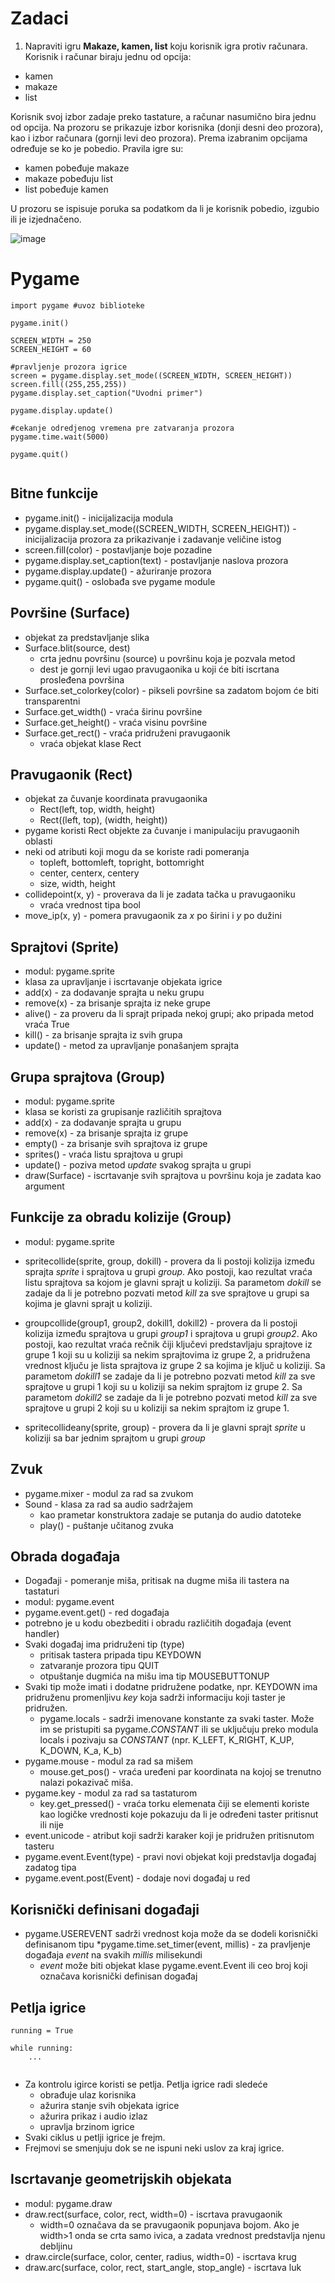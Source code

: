 # Zadaci


1. Napraviti igru **Makaze, kamen, list** koju korisnik igra protiv računara. Korisnik i računar  biraju jednu od opcija:
* kamen
* makaze
* list

Korisnik svoj izbor zadaje preko tastature, a računar nasumično bira jednu od opcija. Na prozoru se prikazuje izbor korisnika (donji desni deo prozora), kao i izbor računara (gornji levi deo prozora). Prema izabranim opcijama određuje se ko je pobedio. Pravila igre su: 

* kamen pobeđuje makaze
* makaze pobeđuju list
* list pobeđuje kamen

U prozoru se ispisuje poruka sa podatkom da li je korisnik pobedio, izgubio ili je izjednačeno.

![image](./primer2.png)


  
  
 # Pygame


```
import pygame #uvoz biblioteke

pygame.init()  

SCREEN_WIDTH = 250
SCREEN_HEIGHT = 60

#pravljenje prozora igrice
screen = pygame.display.set_mode((SCREEN_WIDTH, SCREEN_HEIGHT)) 
screen.fill((255,255,255))  
pygame.display.set_caption("Uvodni primer")

pygame.display.update()

#cekanje odredjenog vremena pre zatvaranja prozora
pygame.time.wait(5000) 

pygame.quit()


```
	
## Bitne funkcije

* pygame.init() - inicijalizacija modula
* pygame.display.set_mode((SCREEN_WIDTH, SCREEN_HEIGHT)) - inicijalizacija prozora za prikazivanje i zadavanje veličine istog
* screen.fill(color) - postavljanje boje pozadine
* pygame.display.set_caption(text) - postavljanje naslova prozora
* pygame.display.update() - ažuriranje prozora
* pygame.quit() -  oslobađa sve pygame module




## Površine (Surface)

* objekat za predstavljanje slika
* Surface.blit(source, dest) 
  * crta jednu površinu (source) u površinu koja je pozvala metod
  * dest je gornji levi ugao pravugaonika u koji će biti iscrtana prosleđena površina
* Surface.set_colorkey(color) - pikseli površine sa zadatom bojom će biti transparentni
* Surface.get_width() - vraća širinu površine
* Surface.get_height() - vraća visinu površine
* Surface.get_rect() - vraća pridruženi pravugaonik	
	* vraća objekat klase Rect

## Pravugaonik (Rect)

* objekat za čuvanje koordinata pravugaonika
	* Rect(left, top, width, height) 
 	* Rect((left, top), (width, height)) 
* pygame koristi Rect objekte za čuvanje i manipulaciju pravugaonih oblasti 
* neki od atributi koji mogu da se koriste radi pomeranja   
 	* topleft, bottomleft, topright, bottomright
 	* center, centerx, centery
 	* size, width, height
* collidepoint(x, y) - proverava da li je zadata tačka u pravugaoniku 
 	* vraća vrednost tipa bool
* move_ip(x, y) - pomera pravugaonik za *x* po širini i *y* po dužini 

## Sprajtovi (Sprite)

* modul: pygame.sprite
* klasa za upravljanje i iscrtavanje objekata igrice 
* add(x) - za dodavanje sprajta u neku grupu
* remove(x) - za brisanje sprajta iz neke grupe
* alive() - za proveru da li sprajt pripada nekoj grupi; ako pripada metod vraća True
* kill() - za brisanje sprajta iz svih grupa 
* update() - metod za upravljanje ponašanjem sprajta

## Grupa sprajtova (Group)

* modul: pygame.sprite
* klasa se koristi za grupisanje različitih sprajtova 
* add(x) - za dodavanje sprajta u  grupu
* remove(x) - za brisanje sprajta iz grupe
* empty() - za brisanje svih sprajtova iz grupe
* sprites() - vraća listu sprajtova u grupi
* update() - poziva metod *update* svakog sprajta u grupi
* draw(Surface) - iscrtavanje svih sprajtova u površinu koja je zadata kao argument

## Funkcije za obradu kolizije (Group)

* modul: pygame.sprite
* spritecollide(sprite, group, dokill) - provera da li postoji kolizija između sprajta *sprite* i sprajtova u grupi *group*. Ako postoji, kao rezultat vraća listu sprajtova sa kojom je glavni sprajt u koliziji. Sa parametom *dokill*  se zadaje da li je potrebno pozvati metod *kill* za sve sprajtove u grupi sa kojima je glavni sprajt u koliziji.
 
* groupcollide(group1, group2, dokill1, dokill2) -  provera da li postoji kolizija između sprajtova u grupi *group1* i sprajtova u grupi *group2*. Ako postoji, kao rezultat vraća rečnik čiji ključevi predstavljaju sprajtove iz grupe 1 koji su u koliziji sa nekim sprajtovima iz grupe 2, a pridružena vrednost ključu je lista sprajtova iz grupe 2 sa kojima je ključ u koliziji. Sa parametom *dokill1*  se zadaje da li je potrebno pozvati metod *kill* za sve sprajtove u grupi 1 koji su u koliziji sa nekim sprajtom iz grupe 2. Sa parametom *dokill2*  se zadaje da li je potrebno pozvati metod *kill* za sve sprajtove u grupi 2 koji su u koliziji sa nekim sprajtom iz grupe 1.
* spritecollideany(sprite, group) - provera da li je glavni sprajt *sprite* u koliziji sa bar jednim sprajtom u grupi *group*

## Zvuk

* pygame.mixer - modul za rad sa zvukom
* Sound - klasa za rad sa audio sadržajem
	* kao prametar konstruktora zadaje se putanja do audio datoteke
	* play() - puštanje učitanog zvuka


## Obrada događaja 

* Događaji - pomeranje miša, pritisak na dugme miša ili tastera na tastaturi 
* modul: pygame.event
* pygame.event.get() - red događaja
* potrebno je u kodu obezbediti i obradu različitih događaja (event handler)
* Svaki događaj ima pridruženi tip (type)  
	* pritisak tastera pripada tipu KEYDOWN
	* zatvaranje prozora tipu QUIT
	* otpuštanje dugmića na mišu ima tip MOUSEBUTTONUP 
* Svaki tip može imati i dodatne pridružene podatke, npr. KEYDOWN ima pridruženu promenljivu *key* koja sadrži informaciju koji taster je pridružen. 
	* pygame.locals - sadrži imenovane konstante za svaki  taster. Može im se pristupiti sa pygame.*CONSTANT*  ili se uključuju preko modula locals i pozivaju sa *CONSTANT* (npr. K_LEFT, K_RIGHT, K_UP, K_DOWN, K_a, K_b)
* pygame.mouse - modul za rad sa mišem
	* mouse.get_pos() - vraća uređeni par koordinata na kojoj se trenutno nalazi pokazivač miša. 
* pygame.key - modul za rad sa tastaturom
	* key.get_pressed() - vraća torku elemenata čiji se elementi koriste kao logičke vrednosti koje pokazuju da li je određeni taster pritisnut ili nije 
* event.unicode - atribut koji sadrži karaker koji je pridružen pritisnutom tasteru
* pygame.event.Event(type) - pravi novi objekat koji predstavlja
  događaj zadatog tipa
* pygame.event.post(Event) - dodaje novi događaj u red


## Korisnički definisani događaji

* pygame.USEREVENT sadrži vrednost koja može da se dodeli korisnički definisanom tipu
*pygame.time.set_timer(event, millis) - za pravljenje događaja *event* na svakih *millis* milisekundi
	* *event* može biti objekat klase pygame.event.Event ili ceo broj koji označava korisnički definisan događaj
	

## Petlja igrice

```
running = True

while running:
	...
	
```
* Za kontrolu igirce koristi se petlja. Petlja igrice radi sledeće
	* obrađuje ulaz korisnika
	* ažurira stanje svih objekata igrice
	* ažurira prikaz i audio izlaz
	* upravlja brzinom igrice
* Svaki ciklus u petlji igrice je frejm. 
* Frejmovi se smenjuju dok se ne ispuni neki uslov za kraj igrice.

## Iscrtavanje geometrijskih objekata
* modul: pygame.draw
* draw.rect(surface, color, rect, width=0) - iscrtava pravugaonik
	* width=0 označava da se pravugaonik popunjava bojom. Ako je width>1 onda se crta samo ivica, a zadata vrednost predstavlja njenu debljinu
* draw.circle(surface, color, center, radius, width=0) - iscrtava krug
* draw.arc(surface, color, rect, start_angle, stop_angle) - iscrtava luk	


